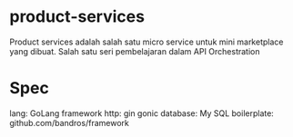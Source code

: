 # product-services

Product services adalah salah satu micro service untuk mini marketplace yang dibuat.
Salah satu seri pembelajaran dalam API Orchestration

# Spec
lang: GoLang
framework http: gin gonic
database: My SQL
boilerplate: github.com/bandros/framework